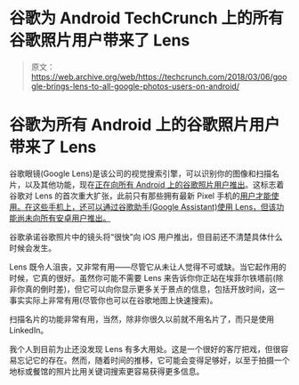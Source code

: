 # 谷歌为 Android TechCrunch 上的所有谷歌照片用户带来了 Lens

> 原文：<https://web.archive.org/web/https://techcrunch.com/2018/03/06/google-brings-lens-to-all-google-photos-users-on-android/>

# 谷歌为所有 Android 上的谷歌照片用户带来了 Lens

谷歌眼镜(Google Lens)是该公司的视觉搜索引擎，可以识别你的图像和扫描名片，以及其他功能，现在[正在向所有 Android 上的谷歌照片用户推出](https://web.archive.org/web/20221209025352/https://twitter.com/googlephotos/status/970788927765278720)。这标志着谷歌对 Lens 的首次重大扩张，此前只有那些拥有最新 Pixel 手机的[用户才能使用。在这些手机上，还可以通过谷歌助手(Google Assistant)使用 Lens，但该功能尚未向所有安卓用户推出。](https://web.archive.org/web/20221209025352/https://techcrunch.com/2017/11/21/google-lens-in-the-assistant-starts-rolling-out-to-all-pixel-users/)

谷歌承诺谷歌照片中的镜头将“很快”向 iOS 用户推出，但目前还不清楚具体什么时候会发生。

Lens 既令人沮丧，又非常有用——尽管它从未让人觉得不可或缺。当它起作用的时候，它真的很好。虽然你可能不需要 Lens 来告诉你你正站在埃菲尔铁塔前(除非你真的倒时差)，但它可以向你显示更多关于景点的信息，包括开放时间，这一事实实际上非常有用(尽管你也可以在谷歌地图上快速搜索)。

扫描名片的功能非常有用，当然，除非你很久以前就不用名片了，而只是使用 LinkedIn。

我个人到目前为止还没发现 Lens 有多大用处。这是一个很好的客厅把戏，但很容易忘记它的存在。然而，随着时间的推移，它可能会变得足够好，以至于拍摄一个地标或餐馆的照片比用关键词搜索更容易获得更多信息。